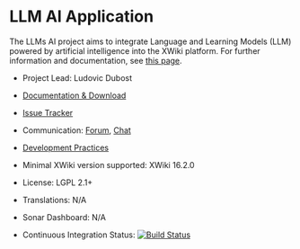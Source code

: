 # LLM AI Application

The LLMs AI project aims to integrate Language and Learning Models (LLM) powered by artificial intelligence into the XWiki platform.
For further information and documentation, see [this page](https://design.xwiki.org/xwiki/bin/view/Proposal/X-AI/).

* Project Lead: Ludovic Dubost 
* [Documentation & Download](https://extensions.xwiki.org/xwiki/bin/view/Extension/LLM%20Application/) 
* [Issue Tracker](https://jira.xwiki.org/browse/LLMAI)
* Communication: [Forum](https://forum.xwiki.org/t/request-for-a-new-contrib-application-ai-project/12485), [Chat](<url, e.g. https://dev.xwiki.org/xwiki/bin/view/Community/Chat>)
* [Development Practices](https://dev.xwiki.org/) 

* Minimal XWiki version supported: XWiki 16.2.0
* License: LGPL 2.1+
* Translations: N/A 
* Sonar Dashboard: N/A 
* Continuous Integration Status: [![Build Status](https://ci.xwiki.org/job/XWiki%20Contrib/job/application-ai-llm/job/main/badge/icon)](https://ci.xwiki.org/job/XWiki%20Contrib/job/application-ai-llm/job/main/)
